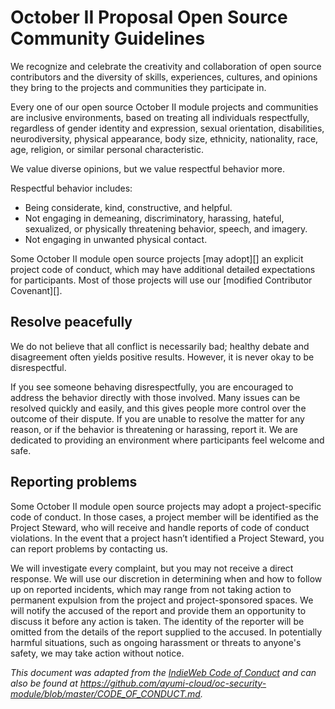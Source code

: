 # October II Proposal Open Source Community Guidelines

We recognize and celebrate the creativity and collaboration of open
source contributors and the diversity of skills, experiences, cultures, and
opinions they bring to the projects and communities they participate in.

Every one of our open source October II module projects and communities are inclusive
environments, based on treating all individuals respectfully, regardless of
gender identity and expression, sexual orientation, disabilities,
neurodiversity, physical appearance, body size, ethnicity, nationality, race,
age, religion, or similar personal characteristic.

We value diverse opinions, but we value respectful behavior more.

Respectful behavior includes:

* Being considerate, kind, constructive, and helpful.
* Not engaging in demeaning, discriminatory, harassing, hateful, sexualized, or
  physically threatening behavior, speech, and imagery.
* Not engaging in unwanted physical contact.

Some October II module open source projects [may adopt][] an explicit project code of
conduct, which may have additional detailed expectations for participants. Most
of those projects will use our [modified Contributor Covenant][].

## Resolve peacefully

We do not believe that all conflict is necessarily bad; healthy debate and
disagreement often yields positive results. However, it is never okay to be
disrespectful.

If you see someone behaving disrespectfully, you are encouraged to address the
behavior directly with those involved. Many issues can be resolved quickly and
easily, and this gives people more control over the outcome of their dispute.
If you are unable to resolve the matter for any reason, or if the behavior is
threatening or harassing, report it. We are dedicated to providing an
environment where participants feel welcome and safe.

## Reporting problems

Some October II module open source projects may adopt a project-specific code of conduct.
In those cases, a project member will be identified as the Project Steward,
who will receive and handle reports of code of conduct violations. In the event
that a project hasn’t identified a Project Steward, you can report problems by
contacting us.

We will investigate every complaint, but you may not receive a direct response.
We will use our discretion in determining when and how to follow up on reported
incidents, which may range from not taking action to permanent expulsion from
the project and project-sponsored spaces. We will notify the accused of the
report and provide them an opportunity to discuss it before any action is
taken. The identity of the reporter will be omitted from the details of the
report supplied to the accused. In potentially harmful situations, such as
ongoing harassment or threats to anyone's safety, we may take action without
notice.

*This document was adapted from the [IndieWeb Code of Conduct][] and can also
be found at <https://github.com/ayumi-cloud/oc-security-module/blob/master/CODE_OF_CONDUCT.md>.*

[IndieWeb Code of Conduct]: https://indieweb.org/code-of-conduct

